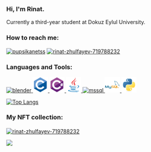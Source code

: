 ### Hi, I'm Rinat. 
Currently a third-year student at Dokuz Eylul University.



<h3 align="left">How to reach me:</h3>
<p align="left">
<a href="https://instagram.com/pupsikanetss" target="blank"><img align="center" src="https://raw.githubusercontent.com/rahuldkjain/github-profile-readme-generator/master/src/images/icons/Social/instagram.svg" alt="pupsikanetss" height="30" width="40" /></a>
<a href="https://linkedin.com/in/rinat-zhulfayev-719788232" target="blank"><img align="center" src="https://raw.githubusercontent.com/rahuldkjain/github-profile-readme-generator/master/src/images/icons/Social/linked-in-alt.svg" alt="rinat-zhulfayev-719788232" height="30" width="40" /></a>
</p>

<h3 align="left">Languages and Tools:</h3>
<p align="left"> <a href="https://www.blender.org/" target="_blank" rel="noreferrer"> <img src="https://download.blender.org/branding/community/blender_community_badge_white.svg" alt="blender" width="40" height="40"/> </a> <a href="https://www.cprogramming.com/" target="_blank" rel="noreferrer"> <img src="https://raw.githubusercontent.com/devicons/devicon/master/icons/c/c-original.svg" alt="c" width="40" height="40"/> </a> <a href="https://www.w3schools.com/cs/" target="_blank" rel="noreferrer"> <img src="https://raw.githubusercontent.com/devicons/devicon/master/icons/csharp/csharp-original.svg" alt="csharp" width="40" height="40"/> </a> <a href="https://www.java.com" target="_blank" rel="noreferrer"> <img src="https://raw.githubusercontent.com/devicons/devicon/master/icons/java/java-original.svg" alt="java" width="40" height="40"/> </a> <a href="https://www.microsoft.com/en-us/sql-server" target="_blank" rel="noreferrer"> <img src="https://www.svgrepo.com/show/303229/microsoft-sql-server-logo.svg" alt="mssql" width="40" height="40"/> </a> <a href="https://www.mysql.com/" target="_blank" rel="noreferrer"> <img src="https://raw.githubusercontent.com/devicons/devicon/master/icons/mysql/mysql-original-wordmark.svg" alt="mysql" width="40" height="40"/> </a> <a href="https://www.python.org" target="_blank" rel="noreferrer"> <img src="https://raw.githubusercontent.com/devicons/devicon/master/icons/python/python-original.svg" alt="python" width="40" height="40"/> </a> </p>

[![Top Langs](https://github-readme-stats.vercel.app/api/top-langs/?username=Rinat-Zhulfayev&layout=compact&theme=tokyonight)](https://github.com/anuraghazra/github-readme-stats)

<h3 align="left">My NFT collection:</h3>
<p align="left">
<a href="https://opensea.io/MadBodyBuilder?referrer=%2Faccount" target="blank"><img align="center" src="https://user-images.githubusercontent.com/108051169/175254993-bcaa594f-c2e4-42e4-9665-34446949b54c.svg" alt="rinat-zhulfayev-719788232" height="30" width="40" /></a>
</p>

![](https://komarev.com/ghpvc/?username=Rinat-Zhulfayev&color=70a5fd)

